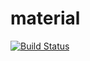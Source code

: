 # material

[![Build Status](https://travis-ci.org/rdornel/material.svg?branch=master)](https://travis-ci.org/rdornel/material)

